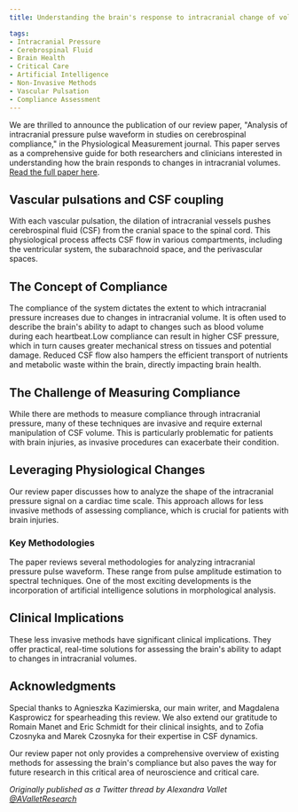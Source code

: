 ```yaml
---
title: Understanding the brain's response to intracranial change of volumes trough intracranial pressure analysis

tags:
- Intracranial Pressure
- Cerebrospinal Fluid
- Brain Health
- Critical Care
- Artificial Intelligence
- Non-Invasive Methods
- Vascular Pulsation
- Compliance Assessment
---
```




We are thrilled to announce the publication of our review paper, "Analysis of intracranial pressure pulse waveform in studies on cerebrospinal compliance," in the Physiological Measurement journal. This paper serves as a comprehensive guide for both researchers and clinicians interested in understanding how the brain responds to changes in intracranial volumes. [Read the full paper here](https://iopscience.iop.org/article/10.1088/1361-6579/ad0020).

## Vascular pulsations and CSF coupling
With each vascular pulsation, the dilation of intracranial vessels pushes cerebrospinal fluid (CSF) from the cranial space to the spinal cord. This physiological process affects CSF flow in various compartments, including the ventricular system, the subarachnoid space, and the perivascular spaces.

## The Concept of Compliance
 The compliance of the system dictates the extent to which intracranial pressure increases due to changes in intracranial volume. It is often used to describe the brain's ability to adapt to changes such as blood volume during each heartbeat.Low compliance can result in higher CSF pressure, which in turn causes greater mechanical stress on tissues and potential damage. Reduced CSF flow also hampers the efficient transport of nutrients and metabolic waste within the brain, directly impacting brain health.

## The Challenge of Measuring Compliance
While there are methods to measure compliance through intracranial pressure, many of these techniques are invasive and require external manipulation of CSF volume. This is particularly problematic for patients with brain injuries, as invasive procedures can exacerbate their condition.

## Leveraging Physiological Changes
Our review paper discusses how to analyze the shape of the intracranial pressure signal on a cardiac time scale. This approach allows for less invasive methods of assessing compliance, which is crucial for patients with brain injuries.

### Key Methodologies
The paper reviews several methodologies for analyzing intracranial pressure pulse waveform. These range from pulse amplitude estimation to spectral techniques. One of the most exciting developments is the incorporation of artificial intelligence solutions in morphological analysis.

## Clinical Implications
These less invasive methods have significant clinical implications. They offer practical, real-time solutions for assessing the brain's ability to adapt to changes in intracranial volumes.

## Acknowledgments
Special thanks to Agnieszka Kazimierska, our main writer, and Magdalena Kasprowicz for spearheading this review. We also extend our gratitude to Romain Manet and Eric Schmidt for their clinical insights, and to Zofia Czosnyka and Marek Czosnyka for their expertise in CSF dynamics.


Our review paper not only provides a comprehensive overview of existing methods for assessing the brain's compliance but also paves the way for future research in this critical area of neuroscience and critical care.

*Originally published as a Twitter thread by Alexandra Vallet [@AValletResearch](https://twitter.com/AValletResearch)*
